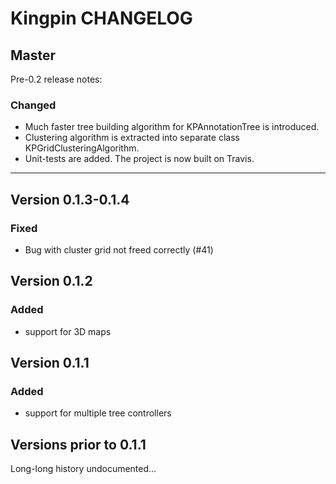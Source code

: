 # Kingpin CHANGELOG

## Master

Pre-0.2 release notes:

### Changed

* Much faster tree building algorithm for KPAnnotationTree is introduced.
* Clustering algorithm is extracted into separate class KPGridClusteringAlgorithm.
* Unit-tests are added. The project is now built on Travis.

----

## Version 0.1.3-0.1.4

### Fixed

* Bug with cluster grid not freed correctly (#41)

## Version 0.1.2

### Added

* support for 3D maps

## Version 0.1.1

### Added

* support for multiple tree controllers

## Versions prior to 0.1.1

Long-long history undocumented...

